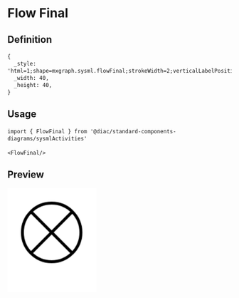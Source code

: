 # Flow Final

## Definition

```
{
  _style: 'html=1;shape=mxgraph.sysml.flowFinal;strokeWidth=2;verticalLabelPosition=bottom;verticalAlignment=top;',
  _width: 40,
  _height: 40,
}
```

## Usage

```
import { FlowFinal } from '@diac/standard-components-diagrams/sysmlActivities'

<FlowFinal/>
```

## Preview

<img src="./flow-final.png" width="200"/>
